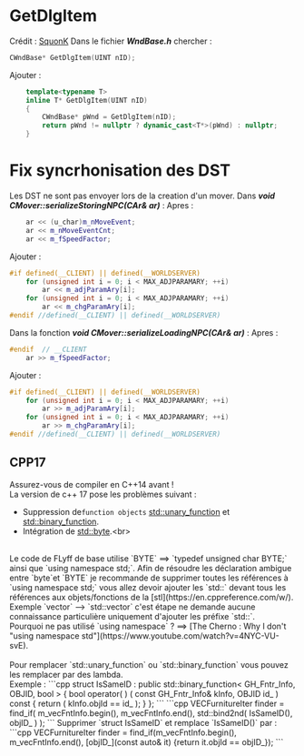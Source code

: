 # GetDlgItem
Crédit : [SquonK](https://gist.github.com/SPSquonK/59606a52ebec03204cf16e19665311c3)
Dans le fichier ***WndBase.h*** chercher :
```cpp
CWndBase* GetDlgItem(UINT nID);
```
Ajouter :
```cpp
	template<typename T>
	inline T* GetDlgItem(UINT nID)
	{
		CWndBase* pWnd = GetDlgItem(nID);
		return pWnd != nullptr ? dynamic_cast<T*>(pWnd) : nullptr;
	}
```


# Fix syncrhonisation des DST
Les DST ne sont pas envoyer lors de la creation d'un mover.
Dans ___void	CMover::serializeStoringNPC(CAr& ar)___ :
Apres :
```cpp
	ar << (u_char)m_nMoveEvent;
	ar << m_nMoveEventCnt;
	ar << m_fSpeedFactor;
```
Ajouter :
```cpp
#if defined(__CLIENT) || defined(__WORLDSERVER)
	for (unsigned int i = 0; i < MAX_ADJPARAMARY; ++i)
		ar << m_adjParamAry[i];
	for (unsigned int i = 0; i < MAX_ADJPARAMARY; ++i)
		ar << m_chgParamAry[i];
#endif //defined(__CLIENT) || defined(__WORLDSERVER)
```

Dans la fonction ___void	CMover::serializeLoadingNPC(CAr& ar)___ :
Apres :
```cpp
#endif	// __CLIENT
	ar >> m_fSpeedFactor;
```
Ajouter :
```cpp
#if defined(__CLIENT) || defined(__WORLDSERVER)
	for (unsigned int i = 0; i < MAX_ADJPARAMARY; ++i)
		ar >> m_adjParamAry[i];
	for (unsigned int i = 0; i < MAX_ADJPARAMARY; ++i)
		ar >> m_chgParamAry[i];
#endif //defined(__CLIENT) || defined(__WORLDSERVER)
```

## CPP17
Assurez-vous de compiler en C++14 avant !<br>
La version de c++ 17 pose les problèmes suivant :<br>
* Suppression de`function objects` [std::unary_function](https://en.cppreference.com/w/cpp/utility/functional/unary_function) et [std::binary_function](https://en.cppreference.com/w/cpp/utility/functional/binary_function).<br>
* Intégration de [std::byte](https://en.cppreference.com/w/cpp/types/byte#:~:text=std%3A%3Abyte%20is%20a,is%20not%20an%20arithmetic%20type.).<br>
<br>
Le code de FLyff de base utilise `BYTE` ==> `typedef unsigned char BYTE;` ainsi que `using namespace std;`. Afin de résoudre les déclaration ambigue entre `byte`et `BYTE` je recommande de supprimer toutes les références à `using namespace std;` vous allez devoir ajouter les `std::` devant tous les références aux objets/fonctions de la [stl](https://en.cppreference.com/w/).<br>
Exemple `vector<int>` --> `std::vector<int>` c'est étape ne demande aucune connaissance particulière uniquement d'ajouter les préfixe `std::`.<br>
Pourquoi ne pas utilisé `using namespace` ? ==> [The Cherno : Why I don't "using namespace std"](https://www.youtube.com/watch?v=4NYC-VU-svE).<br>
<br>
Pour remplacer `std::unary_function` ou `std::binary_function` vous pouvez les remplacer par des lambda.<br>
Exemple :
```cpp
struct IsSameID : public std::binary_function< GH_Fntr_Info, OBJID, bool >
{
    bool operator( ) ( const GH_Fntr_Info& kInfo, OBJID id_ ) const 
    {
        return ( kInfo.objId == id_ );
    }
};
```
```cpp
VECFurnitureIter finder = find_if( m_vecFntInfo.begin(), m_vecFntInfo.end(), std::bind2nd( IsSameID(), objID_ ) );
```
Supprimer `struct IsSameID` et remplace `IsSameID()` par :
```cpp
   VECFurnitureIter finder = find_if(m_vecFntInfo.begin(), m_vecFntInfo.end(),
        [objID_](const auto& it) {return it.objId == objID_});
```
